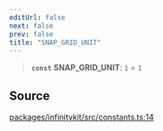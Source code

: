 ```yaml
---
editUrl: false
next: false
prev: false
title: "SNAP_GRID_UNIT"
---
```


> **`const`** **SNAP\_GRID\_UNIT**: `1` = `1`

## Source

[packages/infinitykit/src/constants.ts:14](https://github.com/nodenogg-in/alpha-p2p/blob/1896b55/packages/infinitykit/src/constants.ts#L14)

